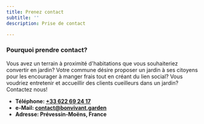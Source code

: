 ```yaml
---
title: Prenez contact
subtitle: ''
description: Prise de contact

---
```

### Pourquoi prendre contact?

Vous avez un terrain à proximité d'habitations que vous souhaiteriez convertir en jardin? Votre commune désire proposer un jardin à ses citoyens pour les encourager à manger frais tout en créant du lien social? Vous voudriez entretenir et accueillir des clients cueilleurs dans un jardin?  
Contactez nous!

* **Téléphone: [+33 622 69 24 17](tel:+33622692417)**
* **e-Mail: [contact@bonvivant.garden](mailto:contact@bonvivant.garden)**
* **Adresse: Prévessin-Moëns, France**
